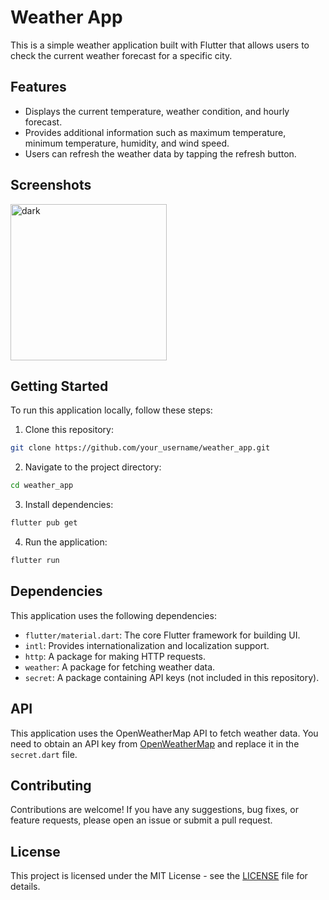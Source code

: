 # Weather App

This is a simple weather application built with Flutter that allows users to check the current weather forecast for a specific city.

## Features

- Displays the current temperature, weather condition, and hourly forecast.
- Provides additional information such as maximum temperature, minimum temperature, humidity, and wind speed.
- Users can refresh the weather data by tapping the refresh button.

## Screenshots

<img src="https://github-production-user-asset-6210df.s3.amazonaws.com/120326710/305731869-eb26295e-35a4-4291-9f1c-cb33bcee14f7.png?X-Amz-Algorithm=AWS4-HMAC-SHA256&X-Amz-Credential=AKIAVCODYLSA53PQK4ZA%2F20240218%2Fus-east-1%2Fs3%2Faws4_request&X-Amz-Date=20240218T164935Z&X-Amz-Expires=300&X-Amz-Signature=77a123e938b4d6ffdcaf53dfddd41c29a4c0014762565124d74bfe15685a4f16&X-Amz-SignedHeaders=host&actor_id=120326710&key_id=0&repo_id=753231075" alt="dark" width="250">

## Getting Started

To run this application locally, follow these steps:

1. Clone this repository:
```bash
git clone https://github.com/your_username/weather_app.git
```

2. Navigate to the project directory:
```bash
cd weather_app
```

3. Install dependencies:
```bash
flutter pub get
```

4. Run the application:
```bash
flutter run
```

## Dependencies

This application uses the following dependencies:

- `flutter/material.dart`: The core Flutter framework for building UI.
- `intl`: Provides internationalization and localization support.
- `http`: A package for making HTTP requests.
- `weather`: A package for fetching weather data.
- `secret`: A package containing API keys (not included in this repository).

## API

This application uses the OpenWeatherMap API to fetch weather data. You need to obtain an API key from [OpenWeatherMap](https://openweathermap.org/api) and replace it in the `secret.dart` file.

## Contributing

Contributions are welcome! If you have any suggestions, bug fixes, or feature requests, please open an issue or submit a pull request.

## License

This project is licensed under the MIT License - see the [LICENSE](LICENSE) file for details.

